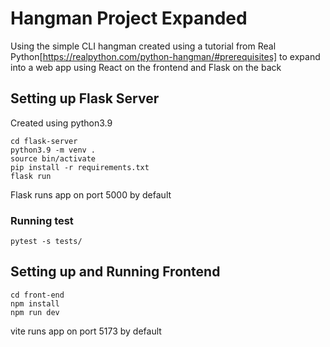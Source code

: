 # Hangman Project Expanded

Using the simple CLI hangman created using a tutorial from Real Python[https://realpython.com/python-hangman/#prerequisites] to expand into
a web app using React on the frontend and Flask on the back

## Setting up Flask Server

Created using python3.9

```
cd flask-server
python3.9 -m venv .
source bin/activate
pip install -r requirements.txt
flask run
```

Flask runs app on port 5000 by default

### Running test

```
pytest -s tests/
```


## Setting up and Running Frontend 

```
cd front-end
npm install
npm run dev
```

vite runs app on port 5173 by default

